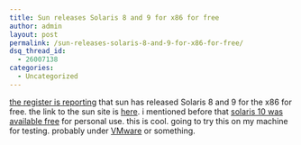 ```yaml
---
title: Sun releases Solaris 8 and 9 for x86 for free
author: admin
layout: post
permalink: /sun-releases-solaris-8-and-9-for-x86-for-free/
dsq_thread_id:
  - 26007138
categories:
  - Uncategorized
---
```

[the register is reporting][1] that sun has released Solaris 8 and 9 for the x86 for free. the link to the sun site is [here][2]. i mentioned before that [solaris 10 was available free][3] for personal use. this is cool. going to try this on my machine for testing. probably under [VMware][4] or something.

 [1]: http://www.theregister.co.uk/content/61/34450.html
 [2]: http://wwws.sun.com/software/solaris/binaries/get.html
 [3]: http://blog.lotas-smartman.net/archives/000845.php
 [4]: http://www.vmware.com